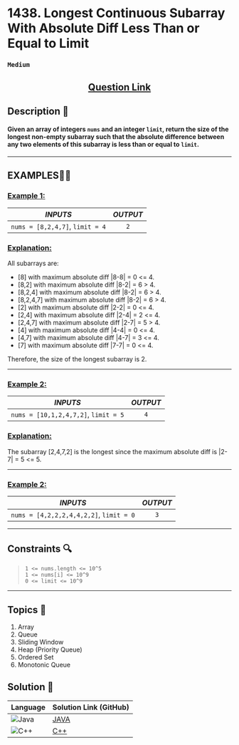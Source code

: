 # 1438. Longest Continuous Subarray With Absolute Diff Less Than or Equal to Limit

### `Medium`


<h2 align="center">
<a href="https://leetcode.com/problems/longest-continuous-subarray-with-absolute-diff-less-than-or-equal-to-limit/description/"><strong>Question Link</strong></a>
</h2>


## Description 📑

#### Given an array of integers `nums` and an integer `limit`, return the size of the longest non-empty subarray such that the absolute difference between any two elements of this subarray is less than or equal to `limit`.

---

## **EXAMPLES**💫✨ </br>

<h3>

<ins>**Example 1**:</ins> </br>

| _INPUTS_ | _OUTPUT_ |
| :-----------: | :-----------: |
| `nums = [8,2,4,7]`, `limit = 4` | `2` |

</h3>

<h3>
<ins>Explanation:</ins>
</h3>

All subarrays are: 

- [8] with maximum absolute diff |8-8| = 0 <= 4.
- [8,2] with maximum absolute diff |8-2| = 6 > 4. 
- [8,2,4] with maximum absolute diff |8-2| = 6 > 4.
- [8,2,4,7] with maximum absolute diff |8-2| = 6 > 4.
- [2] with maximum absolute diff |2-2| = 0 <= 4.
- [2,4] with maximum absolute diff |2-4| = 2 <= 4.
- [2,4,7] with maximum absolute diff |2-7| = 5 > 4.
- [4] with maximum absolute diff |4-4| = 0 <= 4.
- [4,7] with maximum absolute diff |4-7| = 3 <= 4.
- [7] with maximum absolute diff |7-7| = 0 <= 4. 

Therefore, the size of the longest subarray is 2.

___
<h3>

<ins>**Example 2**:</ins> </br>

| _INPUTS_ | _OUTPUT_ |
| :-----------: | :-----------: |
| `nums = [10,1,2,4,7,2]`, `limit = 5` | `4` |

</h3>

<h3>
<ins>Explanation:</ins>
</h3>

The subarray [2,4,7,2] is the longest since the maximum absolute diff is |2-7| = 5 <= 5.

___
<h3>

<ins>**Example 2**:</ins> </br>

| _INPUTS_ | _OUTPUT_ |
| :-----------: | :-----------: |
| `nums = [4,2,2,2,4,4,2,2]`, `limit = 0` | `3` |

</h3>

___

## Constraints 🔍

> `1 <= nums.length <= 10^5`</br>
> `1 <= nums[i] <= 10^9` </br>
> `0 <= limit <= 10^9` </br>

___

## Topics 📝

1. Array
2. Queue
3. Sliding Window
4. Heap (Priority Queue)
5. Ordered Set
6. Monotonic Queue

## Solution 📃

|  Language   |  Solution Link (GitHub) |
| ------------- | ------------- |
|  ![Java](https://img.shields.io/badge/java-%23ED8B00.svg?style=flat&logo=openjdk&logoColor=white)  | [JAVA](https://github.com/Purnima47/Leetcode-Solutions/blob/main/%F0%9F%9F%A1%20Medium/1438%20-%20Longest%20Continuous%20Subarray%20With%20Absolute%20Diff%20Less%20Than%20or%20Equal%20to%20Limit/_1438LongContSubArrWithAbsDiffLessThanOrEqualToLimit.java) |
|  ![C++](https://img.shields.io/badge/c++-%2300599C.svg?style=plastic&logo=c%2B%2B&logoColor=white)  | [C++](https://github.com/Purnima47/Leetcode-Solutions/blob/main/%F0%9F%9F%A1%20Medium/1438%20-%20Longest%20Continuous%20Subarray%20With%20Absolute%20Diff%20Less%20Than%20or%20Equal%20to%20Limit/_1438LongContSubArrWithAbsDiffLessThanOrEqualToLimit..cpp)  |
